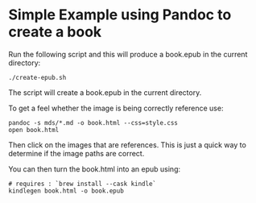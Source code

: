 # Simple Example using Pandoc to create a book

Run the following script and this will produce a book.epub in the current directory:

```shell
./create-epub.sh
```

The script will create a book.epub in the current directory.


To get a feel whether the image is being correctly reference use: 

```shell
pandoc -s mds/*.md -o book.html --css=style.css
open book.html
```

Then click on the images that are references.  This is just a quick way to determine if the image paths are correct.

You can then turn the book.html into an epub using: 

```shell
# requires : `brew install --cask kindle`
kindlegen book.html -o book.epub
```
